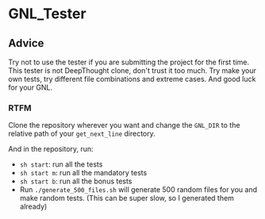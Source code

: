 # GNL_Tester

## Advice
Try not to use the tester if you are submitting the project for the first time. This tester is not DeepThought clone, don't trust it too much. Try make your own tests, try different file combinations and extreme cases. And good luck for your GNL.

### RTFM
Clone the repository wherever you want and change the `GNL_DIR` to the relative path of your `get_next_line` directory.

And in the repository, run:
* `sh start`: run all the tests
* `sh start m`: run all the mandatory tests
* `sh start b`: run all the bonus tests
* Run `./generate_500_files.sh` will generate 500 random files for you and make random tests. (This can be super slow, so I generated them already)
